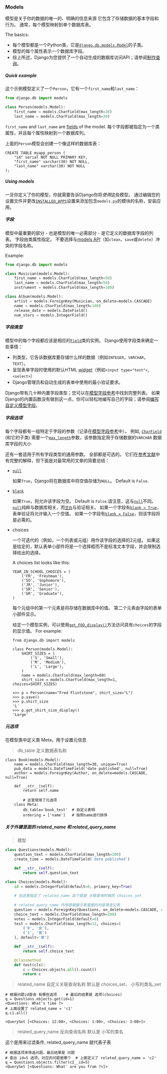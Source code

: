 ### Models

模型是关于你的数据的唯一的、明确的信息来源 它包含了存储数据的基本字段和行为。 通常，每个模型映射到单个数据库表。

 The basics:

- 每个模型都是一个Python类，它是[`django.db.models.Model`](https://yiyibooks.cn/__trs__/qy/django2/ref/models/instances.html#django.db.models.Model)的子类。
- 模型的每个属性表示一个数据库字段。
- 综上所述，Django为您提供了一个自动生成的数据库访问API；请参阅[制作查询](https://yiyibooks.cn/__trs__/qy/django2/topics/db/queries.html)。



##### Quick example

这个示例模型定义了一个`Person`，它有一个`first_name`和`last_name`： 

```python
from django.db import models

class Person(models.Model):
    first_name = models.CharField(max_length=30)
    last_name = models.CharField(max_length=30)
```

`first_name` and `last_name` are [fields](https://yiyibooks.cn/__trs__/qy/django2/topics/db/models.html#fields) of the model. 每个字段都被指定为一个类属性，并且每个属性映射到一个数据库列。

上面的`Person`模型会创建一个像这样的数据库表：

```
CREATE TABLE myapp_person (
    "id" serial NOT NULL PRIMARY KEY,
    "first_name" varchar(30) NOT NULL,
    "last_name" varchar(30) NOT NULL
);
```



##### Using models

一旦你定义了你的模型，你就需要告诉Django你将*使用*这些模型。 通过编辑您的设置文件并更改[`INSTALLED_APPS`](https://yiyibooks.cn/__trs__/qy/django2/ref/settings.html#std:setting-INSTALLED_APPS)设置来添加包含`models.py`的模块的名称，安装应用。



##### 字段

模型中最重要的部分 - 也是模型的唯一必需部分 - 是它定义的数据库字段的列表。 字段由类属性指定。 不要选择与[models API](https://yiyibooks.cn/__trs__/qy/django2/ref/models/instances.html)（如`clean`，`save`或`delete`）冲突的字段名称。 

Example:

```python
from django.db import models

class Musician(models.Model):
    first_name = models.CharField(max_length=50)
    last_name = models.CharField(max_length=50)
    instrument = models.CharField(max_length=100)

class Album(models.Model):
    artist = models.ForeignKey(Musician, on_delete=models.CASCADE)
    name = models.CharField(max_length=100)
    release_date = models.DateField()
    num_stars = models.IntegerField()
```

##### 字段类型

模型中的每个字段都应该是相应的[`Field`](https://yiyibooks.cn/__trs__/qy/django2/ref/models/fields.html#django.db.models.Field)类的实例。 Django使用字段类来确定一些事情：

- 列类型，它告诉数据库要存储什么样的数据（例如`INTEGER`，`VARCHAR`，`TEXT`）。
- 呈现表单字段时使用的默认HTML [widget](https://yiyibooks.cn/__trs__/qy/django2/ref/forms/widgets.html)（例如`<input type="text">`, `<select>`）
- Django管理员和自动生成的表单中使用的最小验证要求。

Django带有几十种内置字段类型；您可以在[模型字段参考](https://yiyibooks.cn/__trs__/qy/django2/ref/models/fields.html#model-field-types)中找到完整列表。 如果Django的内置函数没有做到这一点，你可以轻松地编写自己的字段；请参阅[编写自定义模型字段](https://yiyibooks.cn/__trs__/qy/django2/howto/custom-model-fields.html)。

##### 字段选项

每个字段都有一组特定于字段的参数（记录在[模型字段参考](https://yiyibooks.cn/__trs__/qy/django2/ref/models/fields.html#model-field-types)中）。 例如, [`CharField`](https://yiyibooks.cn/__trs__/qy/django2/ref/models/fields.html#django.db.models.CharField) (和它的子类) 需要一个[`max_length`](https://yiyibooks.cn/__trs__/qy/django2/ref/models/fields.html#django.db.models.CharField.max_length)参数，该参数指定用于存储数据的`VARCHAR` 数据库字段的大小

还有一套适用于所有字段类型的通用参数。 全部都是可选的。 它们在[参考文献](https://yiyibooks.cn/__trs__/qy/django2/ref/models/fields.html#common-model-field-options)中有完整的解释，但下面是对最常用的文章的简要总结：

- [`null`](https://yiyibooks.cn/__trs__/qy/django2/ref/models/fields.html#django.db.models.Field.null)

  如果`True`，Django将在数据库中将空值存储为`NULL`。 Default is `False`.

- [`blank`](https://yiyibooks.cn/__trs__/qy/django2/ref/models/fields.html#django.db.models.Field.blank)

  如果`True`，则允许该字段为空。 Default is `False`.请注意，这与[`null`](https://yiyibooks.cn/__trs__/qy/django2/ref/models/fields.html#django.db.models.Field.null)不同。 [`null`](https://yiyibooks.cn/__trs__/qy/django2/ref/models/fields.html#django.db.models.Field.null)纯粹与数据库相关，而[`空白`](https://yiyibooks.cn/__trs__/qy/django2/ref/models/fields.html#django.db.models.Field.blank)与验证相关。 如果一个字段有[`blank = True`](https://yiyibooks.cn/__trs__/qy/django2/ref/models/fields.html#django.db.models.Field.blank)，表单验证将允许输入一个空值。 如果一个字段有[`blank = False`](https://yiyibooks.cn/__trs__/qy/django2/ref/models/fields.html#django.db.models.Field.blank)，则该字段将是必需的。

- choices

  一个可迭代的（例如，一个列表或元组）用作该字段的选择的2元组。 如果这是给定的，默认表单小部件将是一个选择框而不是标准文本字段，并会限制选择给出的选择。 

  A choices list looks like this: 

  ```
  YEAR_IN_SCHOOL_CHOICES = (
      ('FR', 'Freshman'),
      ('SO', 'Sophomore'),
      ('JR', 'Junior'),
      ('SR', 'Senior'),
      ('GR', 'Graduate'),
  )
  ```

  每个元组中的第一个元素是将存储在数据库中的值。 第二个元素由字段的表单小部件显示。

  给定一个模型实例，可以使用[`get_FOO_display()`](https://yiyibooks.cn/__trs__/qy/django2/ref/models/instances.html#django.db.models.Model.get_FOO_display)方法访问具有`choices`的字段的显示值。 For example:

  ```
  from django.db import models
  
  class Person(models.Model):
      SHIRT_SIZES = (
          ('S', 'Small'),
          ('M', 'Medium'),
          ('L', 'Large'),
      )
      name = models.CharField(max_length=60)
      shirt_size = models.CharField(max_length=1, choices=SHIRT_SIZES)
  ```

  ```
  >>> p = Person(name="Fred Flintstone", shirt_size="L")
  >>> p.save()
  >>> p.shirt_size
  'L'
  >>> p.get_shirt_size_display()
  'Large'
  ```






##### 元选项

在模型类中定义类 Meta，用于设置元信息 

> db_table 定义数据表名称

```
class Book(models.Model):
    name = models.CharField(max_length=30, unique=True)
    pub_data = models.DateTimeField('date published', null=True)
    author = models.ForeignKey(Author, on_delete=models.CASCADE, null=True)

    def __str__(self):
        return self.name
        
        # 这里使用了元选项
    class Meta:
        db_table='book_test'  # 自定义表明
        ordering = ['name']   # 按照name进行排序

```



##### 关于外键里面的 related_name 和 related_query_name

> 模型

```python
class Questions(models.Model):
    question_text = models.CharField(max_length=200)
    create_time = models.DateTimeField('date published')

    def __str__(self):
        return self.question_text

class Choices(models.Model):
    id = models.IntegerField(default=0, primary_key=True)
    
    # 在这里指定了 related_name 这个就是 关联查询时候的 choices_set 
    
    # related_query_name 作用是根据子表里面的内容筛选父表
    question = models.ForeignKey(Questions, on_delete=models.CASCADE, related_name='c1',related_query_name='c2')
    choice_text = models.CharField(max_length=200)
    votes = models.IntegerField(default=0)
    test = models.CharField(max_length=12, choices=(
        ('0', '女'),
        ('1', '男')
    ), default='男')

    def __str__(self):
        return self.choice_text

    @classmethod
    def test(cls):
        c = Choices.objects.all().count()
        return c

```

> related_name 自定义关联查询名称  默认是 choices_set，  小写的类名_set 

```
# 根据问题id查询 有哪些选项    # 最后的结果是 选项(choices)
q = Questions.objects.get(id=1)
<Questions: What's time ?>
# 上面设置了 related_name = 'c1'
q.c1.all()

<QuerySet [<Choices: 12:00>, <Choices: 1:00>, <Choices: 3:00>]>
```



> related_query_name 反向查询名称 默认是 小写的类名

这个是用来过滤条件, related_query_name 就代表子表

```
# 根据选项来筛选问题，最后结果是 问题
# 查出 id=5 选项，对应的问题是哪个  # 上面定义了 related_query_name = 'c2'
q = Questions.objects.filter(c2__id=5)
<QuerySet [<Questions: What' are you from ?>]>
```

